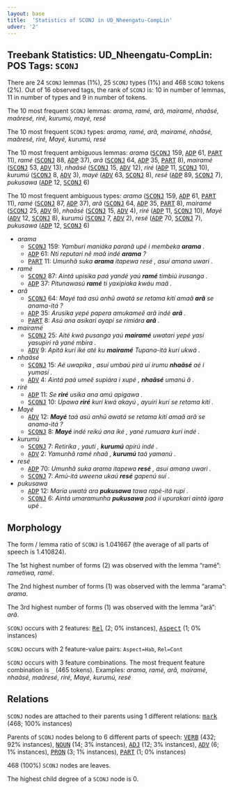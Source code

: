 ```yaml
---
layout: base
title:  'Statistics of SCONJ in UD_Nheengatu-CompLin'
udver: '2'
---
```


## Treebank Statistics: UD_Nheengatu-CompLin: POS Tags: `SCONJ`

There are 24 `SCONJ` lemmas (1%), 25 `SCONJ` types (1%) and 468 `SCONJ` tokens (2%).
Out of 16 observed tags, the rank of `SCONJ` is: 10 in number of lemmas, 11 in number of types and 9 in number of tokens.

The 10 most frequent `SCONJ` lemmas: <em>arama, ramé, arã, mairamé, nhaãsé, maãresé, riré, kurumú, mayé, resé</em>

The 10 most frequent `SCONJ` types:  <em>arama, ramé, arã, mairamé, nhaãsé, maãresé, riré, Mayé, kurumú, resé</em>

The 10 most frequent ambiguous lemmas: <em>arama</em> (<tt><a href="yrl_complin-pos-SCONJ.html">SCONJ</a></tt> 159, <tt><a href="yrl_complin-pos-ADP.html">ADP</a></tt> 61, <tt><a href="yrl_complin-pos-PART.html">PART</a></tt> 11), <em>ramé</em> (<tt><a href="yrl_complin-pos-SCONJ.html">SCONJ</a></tt> 88, <tt><a href="yrl_complin-pos-ADP.html">ADP</a></tt> 37), <em>arã</em> (<tt><a href="yrl_complin-pos-SCONJ.html">SCONJ</a></tt> 64, <tt><a href="yrl_complin-pos-ADP.html">ADP</a></tt> 35, <tt><a href="yrl_complin-pos-PART.html">PART</a></tt> 8), <em>mairamé</em> (<tt><a href="yrl_complin-pos-SCONJ.html">SCONJ</a></tt> 53, <tt><a href="yrl_complin-pos-ADV.html">ADV</a></tt> 13), <em>nhaãsé</em> (<tt><a href="yrl_complin-pos-SCONJ.html">SCONJ</a></tt> 15, <tt><a href="yrl_complin-pos-ADV.html">ADV</a></tt> 12), <em>riré</em> (<tt><a href="yrl_complin-pos-ADP.html">ADP</a></tt> 11, <tt><a href="yrl_complin-pos-SCONJ.html">SCONJ</a></tt> 10), <em>kurumú</em> (<tt><a href="yrl_complin-pos-SCONJ.html">SCONJ</a></tt> 8, <tt><a href="yrl_complin-pos-ADV.html">ADV</a></tt> 3), <em>mayé</em> (<tt><a href="yrl_complin-pos-ADV.html">ADV</a></tt> 63, <tt><a href="yrl_complin-pos-SCONJ.html">SCONJ</a></tt> 8), <em>resé</em> (<tt><a href="yrl_complin-pos-ADP.html">ADP</a></tt> 89, <tt><a href="yrl_complin-pos-SCONJ.html">SCONJ</a></tt> 7), <em>pukusawa</em> (<tt><a href="yrl_complin-pos-ADP.html">ADP</a></tt> 12, <tt><a href="yrl_complin-pos-SCONJ.html">SCONJ</a></tt> 6)

The 10 most frequent ambiguous types:  <em>arama</em> (<tt><a href="yrl_complin-pos-SCONJ.html">SCONJ</a></tt> 159, <tt><a href="yrl_complin-pos-ADP.html">ADP</a></tt> 61, <tt><a href="yrl_complin-pos-PART.html">PART</a></tt> 11), <em>ramé</em> (<tt><a href="yrl_complin-pos-SCONJ.html">SCONJ</a></tt> 87, <tt><a href="yrl_complin-pos-ADP.html">ADP</a></tt> 37), <em>arã</em> (<tt><a href="yrl_complin-pos-SCONJ.html">SCONJ</a></tt> 64, <tt><a href="yrl_complin-pos-ADP.html">ADP</a></tt> 35, <tt><a href="yrl_complin-pos-PART.html">PART</a></tt> 8), <em>mairamé</em> (<tt><a href="yrl_complin-pos-SCONJ.html">SCONJ</a></tt> 25, <tt><a href="yrl_complin-pos-ADV.html">ADV</a></tt> 9), <em>nhaãsé</em> (<tt><a href="yrl_complin-pos-SCONJ.html">SCONJ</a></tt> 15, <tt><a href="yrl_complin-pos-ADV.html">ADV</a></tt> 4), <em>riré</em> (<tt><a href="yrl_complin-pos-ADP.html">ADP</a></tt> 11, <tt><a href="yrl_complin-pos-SCONJ.html">SCONJ</a></tt> 10), <em>Mayé</em> (<tt><a href="yrl_complin-pos-ADV.html">ADV</a></tt> 12, <tt><a href="yrl_complin-pos-SCONJ.html">SCONJ</a></tt> 8), <em>kurumú</em> (<tt><a href="yrl_complin-pos-SCONJ.html">SCONJ</a></tt> 7, <tt><a href="yrl_complin-pos-ADV.html">ADV</a></tt> 2), <em>resé</em> (<tt><a href="yrl_complin-pos-ADP.html">ADP</a></tt> 70, <tt><a href="yrl_complin-pos-SCONJ.html">SCONJ</a></tt> 7), <em>pukusawa</em> (<tt><a href="yrl_complin-pos-ADP.html">ADP</a></tt> 12, <tt><a href="yrl_complin-pos-SCONJ.html">SCONJ</a></tt> 6)


* <em>arama</em>
  * <tt><a href="yrl_complin-pos-SCONJ.html">SCONJ</a></tt> 159: <em>Yamburi maniáka paranã upé i membeka <b>arama</b> .</em>
  * <tt><a href="yrl_complin-pos-ADP.html">ADP</a></tt> 61: <em>Nti reputari nẽ maã indé <b>arama</b> ?</em>
  * <tt><a href="yrl_complin-pos-PART.html">PART</a></tt> 11: <em>Umunhã suka <b>arama</b> itapewa resé , asuí amana uwari .</em>
* <em>ramé</em>
  * <tt><a href="yrl_complin-pos-SCONJ.html">SCONJ</a></tt> 87: <em>Aintá upisika paá yandé yaú <b>ramé</b> timbiú irusanga .</em>
  * <tt><a href="yrl_complin-pos-ADP.html">ADP</a></tt> 37: <em>Pitunawasú <b>ramé</b> ti yaxipiaka kwáu maã .</em>
* <em>arã</em>
  * <tt><a href="yrl_complin-pos-SCONJ.html">SCONJ</a></tt> 64: <em>Mayé taá asú anhũ awatá se retama kití amaã <b>arã</b> se anama-itá ?</em>
  * <tt><a href="yrl_complin-pos-ADP.html">ADP</a></tt> 35: <em>Arusika yepé papera amukameẽ arã indé <b>arã</b> .</em>
  * <tt><a href="yrl_complin-pos-PART.html">PART</a></tt> 8: <em>Asú ana asikari ayapí se rimiára <b>arã</b> .</em>
* <em>mairamé</em>
  * <tt><a href="yrl_complin-pos-SCONJ.html">SCONJ</a></tt> 25: <em>Aité kwá pusanga yaú <b>mairamé</b> uwatari yepé yasí yasupiri rã yané mbira .</em>
  * <tt><a href="yrl_complin-pos-ADV.html">ADV</a></tt> 9: <em>Apitá kurí iké até ku <b>mairamé</b> Tupana-itá kurí ukwá .</em>
* <em>nhaãsé</em>
  * <tt><a href="yrl_complin-pos-SCONJ.html">SCONJ</a></tt> 15: <em>Aé uwapika , asuí umbaú pirá uí irumu <b>nhaãsé</b> aé i yumasí .</em>
  * <tt><a href="yrl_complin-pos-ADV.html">ADV</a></tt> 4: <em>Aintá paá umeẽ supiára i xupé , <b>nhaãsé</b> umanú ã .</em>
* <em>riré</em>
  * <tt><a href="yrl_complin-pos-ADP.html">ADP</a></tt> 11: <em>Se <b>riré</b> usika ana amú apigawa .</em>
  * <tt><a href="yrl_complin-pos-SCONJ.html">SCONJ</a></tt> 10: <em>Upawa <b>riré</b> kurí kwá akayú , ayuíri kurí se retama kití .</em>
* <em>Mayé</em>
  * <tt><a href="yrl_complin-pos-ADV.html">ADV</a></tt> 12: <em><b>Mayé</b> taá asú anhũ awatá se retama kití amaã arã se anama-itá ?</em>
  * <tt><a href="yrl_complin-pos-SCONJ.html">SCONJ</a></tt> 8: <em><b>Mayé</b> indé reikú ana iké , yané rumuara kurí indé .</em>
* <em>kurumú</em>
  * <tt><a href="yrl_complin-pos-SCONJ.html">SCONJ</a></tt> 7: <em>Retirika , yautí , <b>kurumú</b> apirú indé .</em>
  * <tt><a href="yrl_complin-pos-ADV.html">ADV</a></tt> 2: <em>Yamunhã ramé nhaã , <b>kurumú</b> taá yamanú .</em>
* <em>resé</em>
  * <tt><a href="yrl_complin-pos-ADP.html">ADP</a></tt> 70: <em>Umunhã suka arama itapewa <b>resé</b> , asuí amana uwari .</em>
  * <tt><a href="yrl_complin-pos-SCONJ.html">SCONJ</a></tt> 7: <em>Amú-itá uweena ukaú <b>resé</b> gapenú suí .</em>
* <em>pukusawa</em>
  * <tt><a href="yrl_complin-pos-ADP.html">ADP</a></tt> 12: <em>Maria uwatá ara <b>pukusawa</b> tawa rapé-itá rupí .</em>
  * <tt><a href="yrl_complin-pos-SCONJ.html">SCONJ</a></tt> 6: <em>Aintá umaramunha <b>pukusawa</b> paá ií upurakari aintá igara upé .</em>

## Morphology

The form / lemma ratio of `SCONJ` is 1.041667 (the average of all parts of speech is 1.410824).

The 1st highest number of forms (2) was observed with the lemma “ramé”: <em>rametiwa, ramé</em>.

The 2nd highest number of forms (1) was observed with the lemma “arama”: <em>arama</em>.

The 3rd highest number of forms (1) was observed with the lemma “arã”: <em>arã</em>.

`SCONJ` occurs with 2 features: <tt><a href="yrl_complin-feat-Rel.html">Rel</a></tt> (2; 0% instances), <tt><a href="yrl_complin-feat-Aspect.html">Aspect</a></tt> (1; 0% instances)

`SCONJ` occurs with 2 feature-value pairs: `Aspect=Hab`, `Rel=Cont`

`SCONJ` occurs with 3 feature combinations.
The most frequent feature combination is `_` (465 tokens).
Examples: <em>arama, ramé, arã, mairamé, nhaãsé, maãresé, riré, Mayé, kurumú, resé</em>


## Relations

`SCONJ` nodes are attached to their parents using 1 different relations: <tt><a href="yrl_complin-dep-mark.html">mark</a></tt> (468; 100% instances)

Parents of `SCONJ` nodes belong to 6 different parts of speech: <tt><a href="yrl_complin-pos-VERB.html">VERB</a></tt> (432; 92% instances), <tt><a href="yrl_complin-pos-NOUN.html">NOUN</a></tt> (14; 3% instances), <tt><a href="yrl_complin-pos-ADJ.html">ADJ</a></tt> (12; 3% instances), <tt><a href="yrl_complin-pos-ADV.html">ADV</a></tt> (6; 1% instances), <tt><a href="yrl_complin-pos-PRON.html">PRON</a></tt> (3; 1% instances), <tt><a href="yrl_complin-pos-PART.html">PART</a></tt> (1; 0% instances)

468 (100%) `SCONJ` nodes are leaves.

The highest child degree of a `SCONJ` node is 0.

